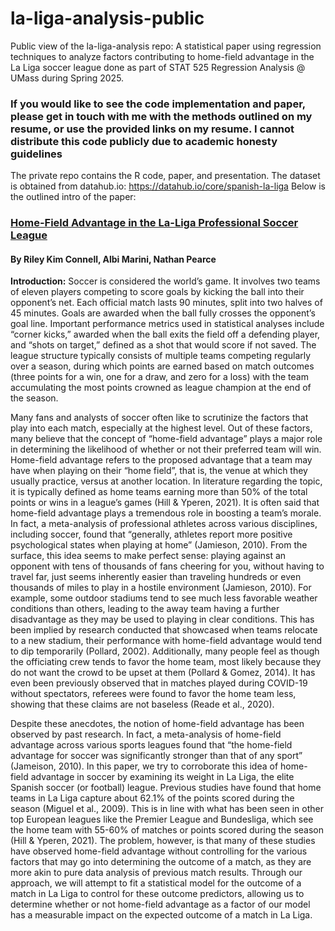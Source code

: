 # la-liga-analysis-public
Public view of the la-liga-analysis repo: A statistical paper using regression techniques to analyze factors contributing to home-field advantage in the La Liga soccer league done as part of STAT 525 Regression Analysis @ UMass during Spring 2025.

### **If you would like to see the code implementation and paper, please get in touch with me with the methods outlined on my resume, or use the provided links on my resume. I cannot distribute this code publicly due to academic honesty guidelines**

The private repo contains the R code, paper, and presentation. The dataset is obtained from datahub.io: https://datahub.io/core/spanish-la-liga
Below is the outlined intro of the paper:

### <u>Home-Field Advantage in the La-Liga Professional Soccer League</u>
#### By Riley Kim Connell, Albi Marini, Nathan Pearce
**Introduction:**
Soccer is considered the world’s game. It involves two teams of eleven players competing to score goals by kicking the ball into their opponent’s net. Each official match lasts 90 minutes, split into two halves of 45 minutes. Goals are awarded when the ball fully crosses the opponent’s goal line. Important performance metrics used in statistical analyses include “corner kicks,” awarded when the ball exits the field off a defending player, and “shots on target,” defined as a shot that would score if not saved. The league structure typically consists of multiple teams competing regularly over a season, during which points are earned based on match outcomes (three points for a win, one for a draw, and zero for a loss) with the team accumulating the most points crowned as league champion at the end of the season.

Many fans and analysts of soccer often like to scrutinize the factors that play into each match, especially at the highest level. Out of these factors, many believe that the concept of “home-field advantage” plays a major role in determining the likelihood of whether or not their preferred team will win. Home-field advantage refers to the proposed advantage that a team may have when playing on their “home field”, that is, the venue at which they usually practice, versus at another location. In literature regarding the topic, it is typically defined as home teams earning more than 50% of the total points or wins in a league’s games (Hill & Yperen, 2021).
It is often said that home-field advantage plays a tremendous role in boosting a team’s morale. In fact, a meta-analysis of professional athletes across various disciplines, including soccer, found that “generally, athletes report more positive psychological states when playing at home” (Jamieson, 2010). From the surface, this idea seems to make perfect sense: playing against an opponent with tens of thousands of fans cheering for you, without having to travel far, just seems inherently easier than traveling hundreds or even thousands of miles to play in a hostile environment (Jamieson, 2010). For example, some outdoor stadiums tend to see much less favorable weather conditions than others, leading to the away team having a further disadvantage as they may be used to playing in clear conditions. This has been implied by research conducted that showcased when teams relocate to a new stadium, their performance with home-field advantage would tend to dip temporarily (Pollard, 2002). Additionally, many people feel as though the officiating crew tends to favor the home team, most likely because they do not want the crowd to be upset at them (Pollard & Gomez, 2014). It has even been previously observed that in matches played during COVID-19 without spectators, referees were found to favor the home team less, showing that these claims are not baseless (Reade et al., 2020).

Despite these anecdotes, the notion of home-field advantage has been observed by past research. In fact, a meta-analysis of home-field advantage across various sports leagues found that “the home-field advantage for soccer was significantly stronger than that of any sport” (Jameison, 2010). In this paper, we try to corroborate this idea of home-field advantage in soccer by examining its weight in La Liga, the elite Spanish soccer (or football) league. Previous studies have found that home teams in La Liga capture about 62.1% of the points scored during the season (Miguel et al., 2009). This is in line with what has been seen in other top European leagues like the Premier League and Bundesliga, which see the home team with 55-60% of matches or points scored during the season (Hill & Yperen, 2021). The problem, however, is that many of these studies have observed home-field advantage without controlling for the various factors that may go into determining the outcome of a match, as they are more akin to pure data analysis of previous match results. Through our approach, we will attempt to fit a statistical model for the outcome of a match in La Liga to control for these outcome predictors, allowing us to determine whether or not home-field advantage as a factor of our model has a measurable impact on the expected outcome of a match in La Liga.
